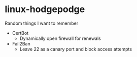 # linux-hodgepodge
Random things I want to remember


- CertBot
  - Dynamically open firewall for renewals
- Fail2Ban
  - Leave 22 as a canary port and block access attempts   
